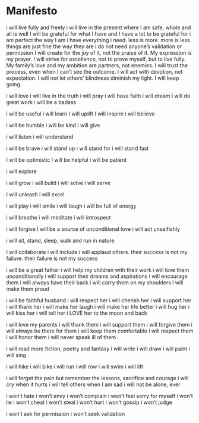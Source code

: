 # Manifesto

i will live fully and freely
i will live in the present where I am safe, whole and all is well
I will be grateful for what I have and I have a lot to be grateful for
i am perfect the way I am
i have everything i need. less is more. more is less.
things are just fine the way they are
i do not need anyone’s validation or permission
I will create for the joy of it, not the praise of it. My expression is my prayer.
I will strive for excellence, not to prove myself, but to live fully. My family’s love and my ambition are partners, not enemies.
I will trust the process, even when I can’t see the outcome. I will act with devotion, not expectation.
I will not let others’ blindness diminish my light. I will keep going.

i will love
i will live in the truth
i will pray
i will have faith
i will dream 
i will do great work
i will be a badass

i will be useful
i will learn
I will uplift
I will inspire
i will believe

i will be humble
i will be kind
i will give

i will listen
i will understand

i will be brave
i will stand up
i will stand for
i will stand fast

I will be optimistic
I will be helpful
i will be patient

i will explore

i will grow
i will build
i will solve
i will serve 

I will unleash
i will excel

i will play
i will smile
i will laugh
i will be full of energy

i will breathe
i will meditate
i will introspect

i will forgive
I will be a source of unconditional love
i will act unselfishly

i will sit, stand, sleep, walk and run in nature

I will collaborate
i will include
i will applaud others. their success is not my failure. their failure is not my success

i will be a great father
i will help my children with their work
i will love them unconditionally
i will support their dreams and aspirations
i will encourage them
i will always have their back
i will carry them on my shoulders
i will make them proud

i will be faithful husband
i will respect her
i will cherish her
i will support her
i will thank her
i will make her laugh
i will make her life better
i will hug her
i will kiss her
i will tell her i LOVE her to the moon and back

i will love my parents
i will thank them
i will support them
i will forgive them
i will always be there for them
i will keep them comfortable
i will respect them
i will honor them
i will never speak ill of them

i will read more fiction, poetry and fantasy
i will write
i will draw
i will paint
i will sing

i will hike
i will bike
i will run
i will row
i will swim
i will lift 

i will forget the pain but remember the lessons, sacrifice and courage
i will cry when it hurts
i will tell others when I am sad
i will not be alone, ever

i won’t hate
i won’t envy
i won’t complain
i won’t feel sorry for myself
i won’t lie
i won’t cheat
i won’t steal
i won’t hurt
i won’t gossip
i won’t judge

i won’t ask for permission
i won’t seek validation
